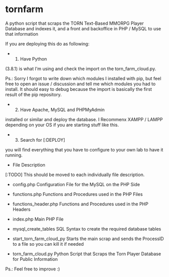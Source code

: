 # tornfarm
A python script that scraps the TORN Text-Based MMORPG Player Database and indexes it, and a front and backoffice in PHP / MySQL to use that information


If you are deploying this do as following:

- 1) Have Python

(3.8.1) is what I'm using and check the import on the torn_farm_cloud.py.

Ps.: Sorry I forgot to write down which modules I installed with pip, but feel free to open an issue / discussion
and tell me which modules you had to install. It should easy to debug because the import is basically the first
result of the pip repository.


- 2) Have Apache, MySQL and PHPMyAdmin


installed or similar and deploy the database. I Recommenx XAMPP / LAMPP depending
on your OS if you are starting stuff like this.


- 3) Search for [:DEPLOY]


you will find everything that you have to configure to your own lab to have it running.

- File Description

[:TODO] This should be moved to each individually file description.


- config.php						Configuration File for the MySQL on the PHP Side

- functions.php					Functions and Procedures used in the PHP Files

- functions_header.php			Functions and Procedures used in the PHP Headers

- index.php						Main PHP File

- mysql_create_tables				SQL Syntax to create the required database tables

- start_torn_farm_cloud_py		Starts the main scrap and sends the ProcessID to a file so you can kill it if needed

- torn_farm_cloud.py				Python Script that Scraps the Torn Player Database for Public Information



Ps.: Feel free to improve :)
